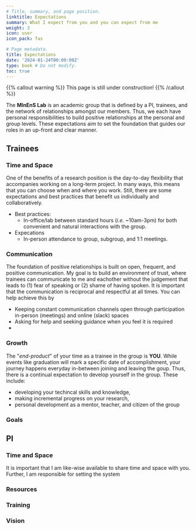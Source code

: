 ```yaml
---
# Title, summary, and page position.
linktitle: Expectations
summary: What I expect from you and you can expect from me
weight: 3
icon: user
icon_pack: fas

# Page metadata.
title: Expectations
date: '2024-01-24T00:00:00Z'
type: book # Do not modify.
toc: true
---
```


{{% callout warning %}}
This page is still under construction!
{{% /callout %}}

The **MInEnS Lab** is an academic group that is defined by a PI, trainees, and the network of relationships amongst our members. 
Thus, we each have personal responsibilities to build positive relationships at the personal and group levels.
These expectations aim to set the foundation that guides our roles in an up-front and clear manner. 

## Trainees

### Time and Space
One of the benefits of a research position is the day-to-day flexibility that accompanies working on a long-term project. In many ways, this means that you can choose when and where you work. Still, there are some expectations and best practices that benefit us individually and collaboratively.
- Best practices:
    - In-office/lab between standard hours (_i.e._ ~10am-3pm) for both convenient and natural interactions with the group.
- Expecations
    - In-person attendance to group, subgroup, and 1:1 meetings.
### Communication
The foundation of positive relationships is built on open, frequent, and positive communication. My goal is to build an environment of trust, where trainees can communicate to me and eachother without the judgement that leads to (1) fear of speaking or (2) shame of having spoken. It is important that the communication is reciprocal and respectful at all times. You can help achieve this by
- Keeping constant communication channels open through participation in-person (meetings) and online (slack) spaces
- Asking for help and seeking guidance when you feel it is required
- 
### Growth
The "*end-product*" of your time as a trainee in the group is **YOU**. While events like graduation will mark a specific date of accomplishment, your journey happens everyday in-between joining and leaving the goup. Thus, there is a continual expectation to develop yourself in the group. These include:
- developing your techincal skills and knowledge,
- making incremental progress on your research, 
- personal development as a mentor, teacher, and citizen of the group
### Goals


## PI

### Time and Space
It is important that I am like-wise available to share time and space with you. Further, I am responsible for setting the system
### Resources
### Training
### Vision